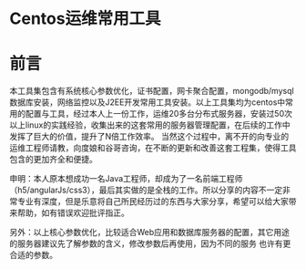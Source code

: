 # Centos运维常用工具
# 前言

本工具集包含有系统核心参数优化，证书配置，网卡聚合配置，mongodb/mysql数据库安装，网络监控以及J2EE开发常用工具安装。以上工具集均为centos中常用的配置与工具，经过本人上一份工作，运维20多台分布式服务器，安装过50次以上linux的实践经验，收集出来的这套常用的服务器管理配置，在后续的工作中发挥了巨大的价值，提升了N倍工作效率。
当然这个过程中，离不开的向专业的运维工程师请教，向度娘和谷哥咨询，在不断的更新和改善这套工程集，使得工具包含的更加齐全和便捷。

申明：本人原本想成功一名Java工程师，却成为了一名前端工程师（h5/angularJs/css3），最后其实做的是全栈的工作。所以分享的内容不一定非常专业有深度，但是乐意将自己所民经历过的东西与大家分享，希望可以给大家带来帮助，如有错误欢迎批评指正。

另外：以上核心参数优化，比较适合Web应用和数据库服务器的配置，其它用途的服务器建议先了解参数的含义，修改参数后再使用，因为不同的服务
也许有更合适的参数。